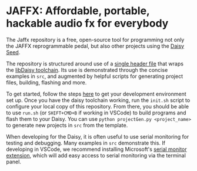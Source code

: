 # JAFFX: Affordable, portable, hackable audio fx for everybody

The Jaffx repository is a free, open-source tool for programming not only the JAFFX reprogrammable pedal, but also other projects using the [Daisy Seed](https://electro-smith.com/).

The repository is structured around use of a [single header file](./Jaffx.hpp) that wraps the [libDaisy toolchain](https://github.com/electro-smith/libDaisy). Its use is demonstrated through the concise examples in `src`, and augmented by helpful scripts for generating project files, building, flashing and more. 

To get started, follow the steps [here](https://github.com/electro-smith/DaisyWiki/wiki/1.-Setting-Up-Your-Development-Environment) to get your development environment set up. Once you have the daisy toolchain working, run the `init.sh` script to configure your local copy of this repository. From there, you should be able to use `run.sh` (or `SHIFT+CMD+B` if working in VSCode) to build programs and flash them to your Daisy. You can use `python projectGen.py <project_name>` to generate new projects in `src` from the template.

When developing for the Daisy, it is often useful to use serial monitoring for testing and debugging. Many examples in `src` demonstrate this. If developing in VSCode, we recommend installing Microsoft's [serial monitor extension](https://marketplace.visualstudio.com/items?itemName=ms-vscode.vscode-serial-monitor), which will add easy access to serial monitoring via the terminal panel.